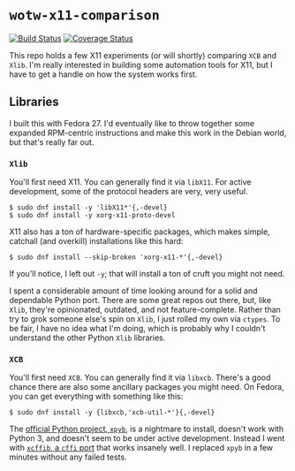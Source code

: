 # `wotw-x11-comparison`

[![Build Status](https://travis-ci.org/wizardsoftheweb/wotw-x11-comparison.svg?branch=master)](https://travis-ci.org/wizardsoftheweb/wotw-x11-comparison) [![Coverage Status](https://coveralls.io/repos/github/wizardsoftheweb/wotw-x11-comparison/badge.svg?branch=master)](https://coveralls.io/github/wizardsoftheweb/wotw-x11-comparison?branch=master)

This repo holds a few X11 experiments (or will shortly) comparing `XCB` and `Xlib`. I'm really interested in building some automation tools for X11, but I have to get a handle on how the system works first.

## Libraries

I built this with Fedora 27. I'd eventually like to throw together some expanded RPM-centric instructions and make this work in the Debian world, but that's really far out.

### `Xlib`

You'll first need X11. You can generally find it via `libX11`. For active development, some of the protocol headers are very, very useful.

```sh-session
$ sudo dnf install -y 'libX11*'{,-devel}
$ sudo dnf install -y xorg-x11-proto-devel
```

X11 also has a ton of hardware-specific packages, which makes simple, catchall (and overkill) installations like this hard:

```sh-session
$ sudo dnf install --skip-broken 'xorg-x11-*'{,-devel}
```

If you'll notice, I left out `-y`; that will install a ton of cruft you might not need.

I spent a considerable amount of time looking around for a solid and dependable Python port. There are some great repos out there, but, like `Xlib`, they're opinionated, outdated, and not feature-complete. Rather than try to grok someone else's spin on `Xlib`, I just rolled my own via `ctypes`. To be fair, I have no idea what I'm doing, which is probably why I couldn't understand the other Python `Xlib` libraries.

### `XCB`

You'll first need `XCB`. You can generally find it via `libxcb`. There's a good chance there are also some ancillary packages you might need. On Fedora, you can get everything with something like this:

```sh-session
$ sudo dnf install -y {libxcb,'xcb-util-*'}{,-devel}
```

The [official Python project, `xpyb`](https://pypi.python.org/pypi/xpyb/1.3.1), is a nightmare to install, doesn't work with Python 3, and doesn't seem to be under active development. Instead I went with [`xcffib`, a `cffi` port](https://github.com/tych0/xcffib) that works insanely well. I replaced `xpyb` in a few minutes without any failed tests.
